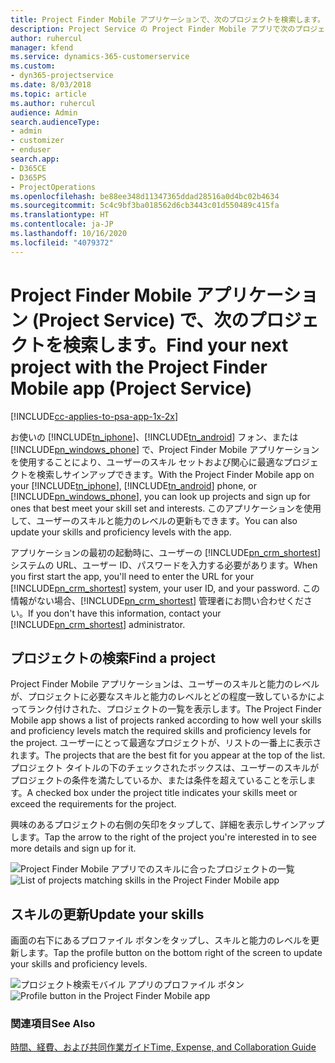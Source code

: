 ```yaml
---
title: Project Finder Mobile アプリケーションで、次のプロジェクトを検索します。
description: Project Service の Project Finder Mobile アプリで次のプロジェクトを検索する方法
author: ruhercul
manager: kfend
ms.service: dynamics-365-customerservice
ms.custom:
- dyn365-projectservice
ms.date: 8/03/2018
ms.topic: article
ms.author: ruhercul
audience: Admin
search.audienceType:
- admin
- customizer
- enduser
search.app:
- D365CE
- D365PS
- ProjectOperations
ms.openlocfilehash: be88ee348d11347365ddad28516a0d4bc02b4634
ms.sourcegitcommit: 5c4c9bf3ba018562d6cb3443c01d550489c415fa
ms.translationtype: HT
ms.contentlocale: ja-JP
ms.lasthandoff: 10/16/2020
ms.locfileid: "4079372"
---
```

# <a name="find-your-next-project-with-the-project-finder-mobile-app-project-service"></a><span data-ttu-id="905f2-103">Project Finder Mobile アプリケーション (Project Service) で、次のプロジェクトを検索します。</span><span class="sxs-lookup"><span data-stu-id="905f2-103">Find your next project with the Project Finder Mobile app (Project Service)</span></span>

[!INCLUDE[cc-applies-to-psa-app-1x-2x](../includes/cc-applies-to-psa-app-1x-2x.md)]

<span data-ttu-id="905f2-104">お使いの [!INCLUDE[tn_iphone](../includes/tn-iphone.md)]、[!INCLUDE[tn_android](../includes/tn-android.md)] フォン、または [!INCLUDE[pn_windows_phone](../includes/pn-windows-phone.md)] で、Project Finder Mobile アプリケーションを使用することにより、ユーザーのスキル セットおよび関心に最適なプロジェクトを検索しサインアップできます。</span><span class="sxs-lookup"><span data-stu-id="905f2-104">With the Project Finder Mobile app on your [!INCLUDE[tn_iphone](../includes/tn-iphone.md)], [!INCLUDE[tn_android](../includes/tn-android.md)] phone, or [!INCLUDE[pn_windows_phone](../includes/pn-windows-phone.md)], you can look up projects and sign up for ones that best meet your skill set and interests.</span></span> <span data-ttu-id="905f2-105">このアプリケーションを使用して、ユーザーのスキルと能力のレベルの更新もできます。</span><span class="sxs-lookup"><span data-stu-id="905f2-105">You can also update your skills and proficiency levels with the app.</span></span>  
  
 <span data-ttu-id="905f2-106">アプリケーションの最初の起動時に、ユーザーの [!INCLUDE[pn_crm_shortest](../includes/pn-crm-shortest.md)] システムの URL、ユーザー ID、パスワードを入力する必要があります。</span><span class="sxs-lookup"><span data-stu-id="905f2-106">When you first start the app, you'll need to enter the URL for your [!INCLUDE[pn_crm_shortest](../includes/pn-crm-shortest.md)] system, your user ID, and your password.</span></span> <span data-ttu-id="905f2-107">この情報がない場合、[!INCLUDE[pn_crm_shortest](../includes/pn-crm-shortest.md)] 管理者にお問い合わせください。</span><span class="sxs-lookup"><span data-stu-id="905f2-107">If you don't have this information,  contact your [!INCLUDE[pn_crm_shortest](../includes/pn-crm-shortest.md)] administrator.</span></span>  
  
## <a name="find-a-project"></a><span data-ttu-id="905f2-108">プロジェクトの検索</span><span class="sxs-lookup"><span data-stu-id="905f2-108">Find a project</span></span>  
 <span data-ttu-id="905f2-109">Project Finder Mobile アプリケーションは、ユーザーのスキルと能力のレベルが、プロジェクトに必要なスキルと能力のレベルとどの程度一致しているかによってランク付けされた、プロジェクトの一覧を表示します。</span><span class="sxs-lookup"><span data-stu-id="905f2-109">The Project Finder Mobile app shows a list of projects ranked according to how well your skills and proficiency levels match the required skills and proficiency levels for the project.</span></span> <span data-ttu-id="905f2-110">ユーザーにとって最適なプロジェクトが、リストの一番上に表示されます。</span><span class="sxs-lookup"><span data-stu-id="905f2-110">The projects that are the best fit for you appear at the top of the list.</span></span> <span data-ttu-id="905f2-111">プロジェクト タイトルの下のチェックされたボックスは、ユーザーのスキルがプロジェクトの条件を満たしているか、または条件を超えていることを示します。</span><span class="sxs-lookup"><span data-stu-id="905f2-111">A checked box under the project title indicates your skills meet or exceed the requirements for the project.</span></span>  
  
 <span data-ttu-id="905f2-112">興味のあるプロジェクトの右側の矢印をタップして、詳細を表示しサインアップします。</span><span class="sxs-lookup"><span data-stu-id="905f2-112">Tap the arrow to the right of the project you're interested in to see more details and sign up for it.</span></span>  
  
 <span data-ttu-id="905f2-113">![Project Finder Mobile アプリでのスキルに合ったプロジェクトの一覧](../psa/media/project-service-project-finder-list.png "Project Finder Mobile アプリでのスキルに合ったプロジェクトの一覧")</span><span class="sxs-lookup"><span data-stu-id="905f2-113">![List of projects matching skills in the Project Finder Mobile app](../psa/media/project-service-project-finder-list.png "List of projects matching skills in the Project Finder Mobile app")</span></span>  
  
## <a name="update-your-skills"></a><span data-ttu-id="905f2-114">スキルの更新</span><span class="sxs-lookup"><span data-stu-id="905f2-114">Update your skills</span></span>  
 <span data-ttu-id="905f2-115">画面の右下にあるプロファイル ボタンをタップし、スキルと能力のレベルを更新します。</span><span class="sxs-lookup"><span data-stu-id="905f2-115">Tap the profile button on the bottom right of the screen to update your skills and proficiency levels.</span></span>  
  
 <span data-ttu-id="905f2-116">![プロジェクト検索モバイル アプリのプロファイル ボタン](../psa/media/project-service-project-finder-profile.png "プロジェクト検索モバイル アプリのプロファイル ボタン")</span><span class="sxs-lookup"><span data-stu-id="905f2-116">![Profile button in the Project Finder Mobile app](../psa/media/project-service-project-finder-profile.png "Profile button in the Project Finder Mobile app")</span></span>  
  
### <a name="see-also"></a><span data-ttu-id="905f2-117">関連項目</span><span class="sxs-lookup"><span data-stu-id="905f2-117">See Also</span></span>  
 [<span data-ttu-id="905f2-118">時間、経費、および共同作業ガイド</span><span class="sxs-lookup"><span data-stu-id="905f2-118">Time, Expense, and Collaboration Guide</span></span>](../psa/time-expense-collaboration-guide.md)
